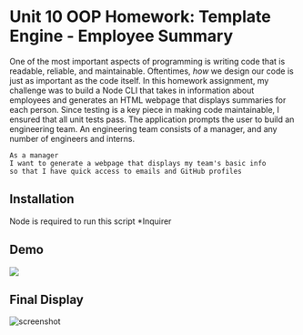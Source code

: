 # Unit 10 OOP Homework: Template Engine - Employee Summary

One of the most important aspects of programming is writing code that is readable, reliable, and maintainable. Oftentimes, *how* we design our code is just as important as the code itself. In this homework assignment, my challenge was to build a Node CLI that takes in information about employees and generates an HTML webpage that displays summaries for each person. Since testing is a key piece in making code maintainable, I ensured that all unit tests pass. The application prompts the user to build an engineering team. An engineering
team consists of a manager, and any number of engineers and interns.

```
As a manager
I want to generate a webpage that displays my team's basic info
so that I have quick access to emails and GitHub profiles
```
## Installation
Node is required to run this script
    *Inquirer

## Demo
![](assets/demo.gif)

## Final Display
![screenshot](https://user-images.githubusercontent.com/68356470/97373829-3f83f500-188d-11eb-8fd6-f4c27bc5f76e.PNG)
